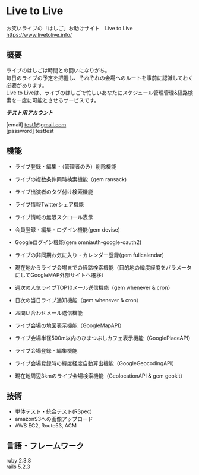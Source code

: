 # Live to Live

お笑いライブの「はしご」お助けサイト　Live to Live
https://www.livetolive.info/

## 概要

ライブのはしごは時間との闘いになりがち。  
毎日のライブの予定を把握し、それぞれの会場へのルートを事前に認識しておく必要があります。  
Live to Liveは、ライブのはしごで忙しいあなたにスケジュール管理管理&経路検索を一度に可能とさせるサービスです。  

***テスト用アカウント***

[email] test1@gmail.com  
[password] testtest  


## 機能
- ライブ登録・編集・（管理者のみ）削除機能  
  
- ライブの複数条件同時検索機能（gem ransack)
- ライブ出演者のタグ付け検索機能
- ライブ情報Twitterシェア機能
- ライブ情報の無限スクロール表示  

- 会員登録・編集・ログイン機能(gem devise)
- Googleログイン機能(gem omniauth-google-oauth2)

- ライブの非同期お気に入り・カレンダー登録(gem fullcalendar)
- 現在地からライブ会場までの経路検索機能（目的地の緯度経度をパラメータにしてGoogleMAP外部サイトへ遷移）

- 週次の人気ライブTOP10メール送信機能（gem whenever & cron）
- 日次の当日ライブ通知機能（gem whenever & cron）
- お問い合わせメール送信機能

- ライブ会場の地図表示機能（GoogleMapAPI）
- ライブ会場半径500m以内のひまつぶしカフェ表示機能（GooglePlaceAPI）
- ライブ会場登録・編集機能
- ライブ会場登録時の緯度経度自動算出機能（GoogleGeocodingAPI）
- 現在地周辺3kmのライブ会場検索機能（GeolocationAPI & gem geokit）


## 技術
- 単体テスト・統合テスト(RSpec)
- amazonS3への画像アップロード
- AWS EC2, Route53, ACM


## 言語・フレームワーク
ruby 2.3.8  
rails 5.2.3
